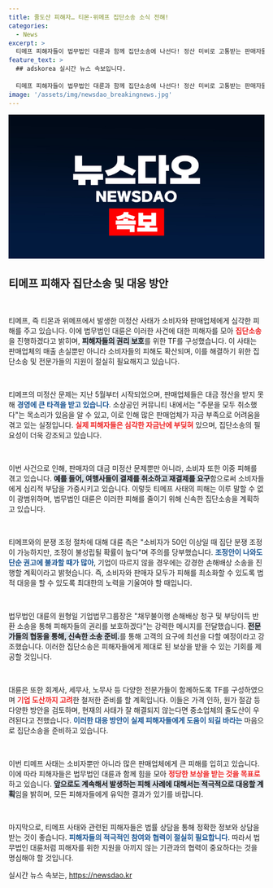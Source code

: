 ```yaml
---
title: 줄도산 피해자… 티몬·위메프 집단소송 소식 전해!
categories:
  - News
excerpt: >
  티메프 피해자들이 법무법인 대륜과 함께 집단소송에 나선다! 정산 미비로 고통받는 판매자들과 소비자들이 한데 모여 신속한 대응에 나선 이번 소송엔 회계사, 세무사, 노무사도 포함된다. 피해 규모가 수억원에 달하는 가운데, 중소업체들까지 어려움을 겪고 있어 긴장의 끈을 놓을 수 없다.
feature_text: >
  ## adskorea 실시간 뉴스 속보입니다.

  티메프 피해자들이 법무법인 대륜과 함께 집단소송에 나선다! 정산 미비로 고통받는 판매자들과 소비자들이 한데 모여 신속한 대응에 나선 이번 소송엔 회계사, 세무사, 노무사도 포함된다. 피해 규모가 수억원에 달하는 가운데, 중소업체들까지 어려움을 겪고 있어 긴장의 끈을 놓을 수 없다.
image: '/assets/img/newsdao_breakingnews.jpg'
---
```


<p><img src="/assets/img/newsdao_breakingnews.jpg" alt="adskorea 속보" /></p>

<h2 data-ke-size="size26">티메프 피해자 집단소송 및 대응 방안</h2>

<p data-ke-size="size16">&nbsp;</p>

<p>티메프, 즉 티몬과 위메프에서 발생한 미정산 사태가 소비자와 판매업체에게 심각한 피해를 주고 있습니다. 이에 법무법인 대륜은 이러한 사건에 대한 피해자를 모아 <b><span style="color: #ee2323;">집단소송</span></b>을 진행하겠다고 밝히며, <b><span style="background-color: #21538527;">피해자들의 권리 보호</span></b>를 위한 TF를 구성했습니다. 이 사태는 판매업체의 매출 손실뿐만 아니라 소비자들의 피해도 확산되며, 이를 해결하기 위한 집단소송 및 전문가들의 지원이 절실히 필요해지고 있습니다.</p>

<p data-ke-size="size16">&nbsp;</p>

<p>티메프의 미정산 문제는 지난 5월부터 시작되었으며, 판매업체들은 대금 정산을 받지 못해 <b><span style="color: #1a5490;">경영에 큰 타격을 받고 있습니다</span></b>. 소상공인 커뮤니티 내에서는 "주문을 모두 취소했다"는 목소리가 있음을 알 수 있고, 이로 인해 많은 판매업체가 자금 부족으로 어려움을 겪고 있는 실정입니다. <b><span style="color: #ee2323;">실제 피해자들은 심각한 자금난에 부딪혀</span></b> 있으며, 집단소송의 필요성이 더욱 강조되고 있습니다.</p>

<p data-ke-size="size16">&nbsp;</p>

<p>이번 사건으로 인해, 판매자의 대금 미정산 문제뿐만 아니라, 소비자 또한 이중 피해를 겪고 있습니다. <b><span style="background-color: #21538527;">예를 들어, 여행사들이 결제를 취소하고 재결제를 요구</span></b>함으로써 소비자들에게 심리적 부담을 가중시키고 있습니다. 이렇듯 티메프 사태의 피해는 이루 말할 수 없이 광범위하며, 법무법인 대륜은 이러한 피해를 줄이기 위해 신속한 집단소송을 계획하고 있습니다.</p>

<p data-ke-size="size16">&nbsp;</p>

<p>티메프와의 분쟁 조정 절차에 대해 대륜 측은 "소비자가 50인 이상일 때 집단 분쟁 조정이 가능하지만, 조정이 불성립될 확률이 높다"며 주의를 당부했습니다. <b><span style="color: #1a5490;">조정안이 나와도 단순 권고에 불과할 때가 많아</span></b>, 기업이 따르지 않을 경우에는 강경한 손해배상 소송을 진행할 계획이라고 밝혓습니다. 즉, 소비자와 판매자 모두가 피해를 최소화할 수 있도록 법적 대응을 할 수 있도록 최대한의 노력을 기울여야 할 때입니다.</p>

<p data-ke-size="size16">&nbsp;</p>

<p>법무법인 대륜의 원형일 기업법무그룹장은 "채무불이행 손해배상 청구 및 부당이득 반환 소송을 통해 피해자들의 권리를 보호하겠다"는 강력한 메시지를 전달했습니다. <b><span style="background-color: #21538527;">전문가들의 협동을 통해, 신속한 소송 준비.</span></b>를 통해 고객의 요구에 최선을 다할 예정이라고 강조했습니다. 이러한 집단소송은 피해자들에게 제대로 된 보상을 받을 수 있는 기회를 제공할 것입니다.</p>

<p data-ke-size="size16">&nbsp;</p>

<p>대륜은 또한 회계사, 세무사, 노무사 등 다양한 전문가들이 함께하도록 TF를 구성하였으며 <b><span style="color: #ee2323;">기업 도산까지 고려</span></b>한 철저한 준비를 할 계획입니다. 이들은 가격 인하, 원가 절감 등 다양한 방안을 검토하며, 현재의 사태가 잘 해결되지 않는다면 중소업체의 줄도산이 우려된다고 전했습니다. <b><span style="color: #1a5490;">이러한 대응 방안이 실제 피해자들에게 도움이 되길 바라는</span></b> 마음으로 집단소송을 준비하고 있습니다.</p>

<p data-ke-size="size16">&nbsp;</p>

<p>이번 티메프 사태는 소비자뿐만 아니라 많은 판매업체에게 큰 피해를 입히고 있습니다. 이에 따라 피해자들은 법무법인 대륜과 함께 힘을 모아 <b><span style="color: #ee2323;">정당한 보상을 받는 것을 목표로</span></b> 하고 있습니다. <b><span style="background-color: #21538527;">앞으로도 계속해서 발생하는 피해 사례에 대해서는 적극적으로 대응할 계획</span></b>임을 밝히며, 모든 피해자들에게 유익한 결과가 있기를 바랍니다. </p>

<p data-ke-size="size16">&nbsp;</p>

<p>마지막으로, 티메프 사태와 관련된 피해자들은 법률 상담을 통해 정확한 정보와 상담을 받는 것이 좋습니다. <b><span style="color: #1a5490;">피해자들의 적극적인 참여와 협력이 절실히 필요합니다</span></b>. 따라서 법무법인 대륜처럼 피해자를 위한 지원을 아끼지 않는 기관과의 협력이 중요하다는 것을 명심해야 할 것입니다.</p>
실시간 뉴스 속보는, <a href="https://newsdao.kr" rel="dofollow">https://newsdao.kr</a>


